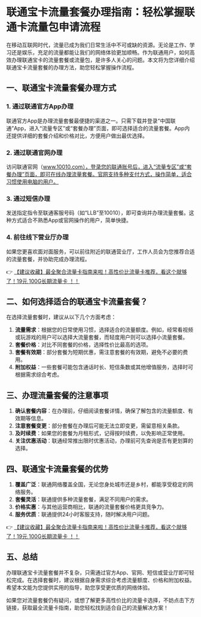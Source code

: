 # 联通宝卡流量套餐办理指南：轻松掌握联通卡流量包申请流程

在移动互联网时代，流量已成为我们日常生活中不可或缺的资源。无论是工作、学习还是娱乐，充足的流量都能让我们的网络体验更加顺畅。作为联通用户，如何高效办理联通宝卡的流量套餐或流量包，是许多人关心的问题。本文将为您详细介绍联通宝卡流量套餐的办理方法，助您轻松掌握操作流程。

## 一、联通宝卡流量套餐办理方式

### 1. 通过联通官方App办理
联通官方App是办理流量套餐最便捷的渠道之一。只需下载并登录“中国联通”App，进入“流量专区”或“套餐办理”页面，即可选择适合的流量套餐。App内还提供详细的套餐介绍和价格对比，方便用户做出最优选择。

### 2. 通过联通官网办理
访问联通官网（www.10010.com），登录您的联通账号后，进入“流量专区”或“套餐办理”页面，即可在线办理流量套餐。官网支持多种支付方式，操作简单，适合习惯使用电脑的用户。

### 3. 通过短信办理
发送指定指令至联通客服号码（如“LLB”至10010），即可查询并办理流量套餐。这种方式适合不熟悉App或官网操作的用户，简单快捷。

### 4. 前往线下营业厅办理
如果您更喜欢面对面服务，可以前往附近的联通营业厅，工作人员会为您推荐合适的流量套餐，并协助完成办理流程。

👉 [【建议收藏】最全聚合流量卡指南来啦！高性价比流量卡推荐，看这个就够了！19元 100G长期流量卡 ！！](https://bit.ly/Liuliangka)

## 二、如何选择适合的联通宝卡流量套餐？

在选择流量套餐时，建议从以下几个方面考虑：

1. **流量需求**：根据您的日常使用习惯，选择适合的流量额度。例如，经常看视频或玩游戏的用户可以选择大流量套餐，而轻度用户则可以选择小流量套餐。
2. **套餐价格**：对比不同套餐的价格，选择性价比最高的选项。
3. **套餐有效期**：部分套餐为短期优惠，需注意套餐的有效期，避免不必要的费用。
4. **附加权益**：一些套餐可能包含通话时长、短信条数或其他增值服务，选择时可根据需求综合考虑。

## 三、办理流量套餐的注意事项

1. **确认套餐内容**：在办理前，仔细阅读套餐详情，确保了解包含的流量额度、有效期等信息。
2. **注意套餐变更**：部分套餐在办理后可能无法立即变更，需留意相关条款。
3. **及时续费**：如果您的套餐为月租形式，记得按时续费，以免影响正常使用。
4. **关注优惠活动**：联通经常推出限时优惠活动，办理前可先查询是否有更划算的选择。

## 四、联通宝卡流量套餐的优势

1. **覆盖广泛**：联通网络覆盖全国，无论您身处城市还是乡村，都能享受稳定的网络服务。
2. **套餐灵活**：联通提供多种流量套餐，满足不同用户的需求。
3. **价格实惠**：与其他运营商相比，联通的流量套餐价格更具竞争力。
4. **服务优质**：联通提供24小时客服支持，随时解决用户问题。

👉 [【建议收藏】最全聚合流量卡指南来啦！高性价比流量卡推荐，看这个就够了！19元 100G长期流量卡 ！！](https://bit.ly/Liuliangka)

## 五、总结

办理联通宝卡流量套餐并不复杂，只需通过官方App、官网、短信或营业厅即可轻松完成。在选择套餐时，建议根据自身需求综合考虑流量额度、价格和附加权益。希望本文能为您提供实用的指导，助您享受更优质的网络体验。

如果您对流量套餐仍有疑问，或想了解更多高性价比的流量卡选择，不妨点击下方链接，获取最全流量卡指南，助您轻松找到适合自己的流量解决方案！